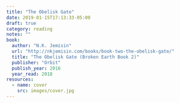 ```yaml
---
title: "The Obelisk Gate"
date: 2019-01-15T17:13:33-05:00
draft: true
category: reading
notes: ""
book:
  author: "N.K. Jemisin"
  url: "http://nkjemisin.com/books/book-two-the-obelisk-gate/"
  title: "The Obelisk Gate (Broken Earth Book 2)"
  publisher: "Orbit"
  publish_year: 2016
  year_read: 2018
resources:
  - name: cover
    src: images/cover.jpg
---
```


